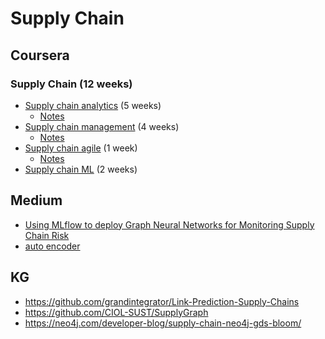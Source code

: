 # Supply Chain



## Coursera
### Supply Chain (12 weeks)
* [Supply chain analytics](https://www.coursera.org/programs/manulife-learning-program-zgh8l/specializations/supply-chain-analytics) (5 weeks)
  * [Notes](https://github.com/jinfeijoy/supply_chain/blob/main/sc_analytica.md) 
* [Supply chain management](https://www.coursera.org/programs/manulife-learning-program-zgh8l/specializations/supply-chain-management) (4 weeks)
  * [Notes](https://github.com/jinfeijoy/supply_chain/blob/main/sc_management.md) 
* [Supply chain agile](https://www.coursera.org/programs/manulife-learning-program-zgh8l/specializations/leverage-data-science-agile-supply-chain) (1 week)
    * [Notes](https://github.com/jinfeijoy/supply_chain/blob/main/agile_sc.md)
* [Supply chain ML](https://www.coursera.org/programs/manulife-learning-program-zgh8l/specializations/machine-learning-supply-chain) (2 weeks)


## Medium 
* [Using MLflow to deploy Graph Neural Networks for Monitoring Supply Chain Risk](https://medium.com/@ajmal.t.aziz/using-mlflow-to-deploy-graph-neural-networks-for-monitoring-supply-chain-risk-644c87e5259e)
* [auto encoder](https://www.jeremyjordan.me/autoencoders/)


## KG
* https://github.com/grandintegrator/Link-Prediction-Supply-Chains
* https://github.com/CIOL-SUST/SupplyGraph
* https://neo4j.com/developer-blog/supply-chain-neo4j-gds-bloom/



